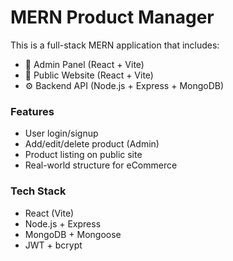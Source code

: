# MERN Product Manager

This is a full-stack MERN application that includes:
- 🔐 Admin Panel (React + Vite)
- 🛒 Public Website (React + Vite)
- ⚙️ Backend API (Node.js + Express + MongoDB)

### Features
- User login/signup
- Add/edit/delete product (Admin)
- Product listing on public site
- Real-world structure for eCommerce

### Tech Stack
- React (Vite)
- Node.js + Express
- MongoDB + Mongoose
- JWT + bcrypt
